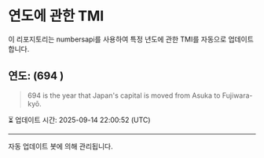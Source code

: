 
# 연도에 관한 TMI

이 리포지토리는 numbersapi를 사용하여 특정 년도에 관한 TMI를 자동으로 업데이트합니다.

## 연도: (694 )
> 694 is the year that Japan's capital is moved from Asuka to Fujiwara-kyō.

⏳ 업데이트 시간: 2025-09-14 22:00:52 (UTC)

---
자동 업데이트 봇에 의해 관리됩니다.
